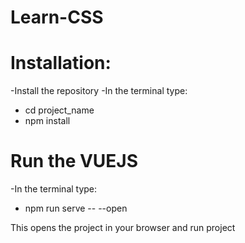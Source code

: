 # Learn-CSS
# Installation: 

-Install the repository
-In the terminal type: 
- cd project_name
- npm install

# Run the VUEJS

-In the terminal type: 

- npm run serve -- --open

This opens the project in your browser and run project
